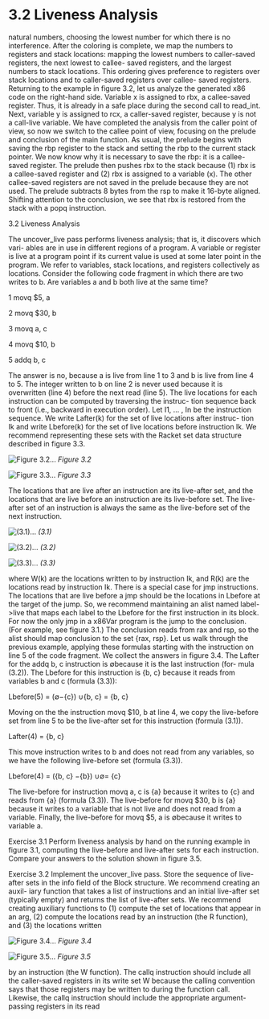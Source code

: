 # 3.2 Liveness Analysis

natural numbers, choosing the lowest number for which there is no interference. After the coloring is complete, we map the numbers to registers and stack locations: mapping the lowest numbers to caller-saved registers, the next lowest to callee- saved registers, and the largest numbers to stack locations. This ordering gives preference to registers over stack locations and to caller-saved registers over callee- saved registers. Returning to the example in figure 3.2, let us analyze the generated x86 code on the right-hand side. Variable x is assigned to rbx, a callee-saved register. Thus, it is already in a safe place during the second call to read_int. Next, variable y is assigned to rcx, a caller-saved register, because y is not a call-live variable. We have completed the analysis from the caller point of view, so now we switch to the callee point of view, focusing on the prelude and conclusion of the main function. As usual, the prelude begins with saving the rbp register to the stack and setting the rbp to the current stack pointer. We now know why it is necessary to save the rbp: it is a callee-saved register. The prelude then pushes rbx to the stack because (1) rbx is a callee-saved register and (2) rbx is assigned to a variable (x). The other callee-saved registers are not saved in the prelude because they are not used. The prelude subtracts 8 bytes from the rsp to make it 16-byte aligned. Shifting attention to the conclusion, we see that rbx is restored from the stack with a popq instruction.

3.2 Liveness Analysis

The uncover_live pass performs liveness analysis; that is, it discovers which vari- ables are in use in different regions of a program. A variable or register is live at a program point if its current value is used at some later point in the program. We refer to variables, stack locations, and registers collectively as locations. Consider the following code fragment in which there are two writes to b. Are variables a and b both live at the same time?

1 movq $5, a

2 movq $30, b

3 movq a, c

4 movq $10, b

5 addq b, c

The answer is no, because a is live from line 1 to 3 and b is live from line 4 to 5. The integer written to b on line 2 is never used because it is overwritten (line 4) before the next read (line 5). The live locations for each instruction can be computed by traversing the instruc- tion sequence back to front (i.e., backward in execution order). Let I1, … , In be the instruction sequence. We write Lafter(k) for the set of live locations after instruc- tion Ik and write Lbefore(k) for the set of live locations before instruction Ik. We recommend representing these sets with the Racket set data structure described in figure 3.3.

![Figure 3.2...](images/page_53_vector_cluster_367.png)
*Figure 3.2*

![Figure 3.3...](images/page_53_vector_cluster_547.png)
*Figure 3.3*

The locations that are live after an instruction are its live-after set, and the locations that are live before an instruction are its live-before set. The live-after set of an instruction is always the same as the live-before set of the next instruction.

![(3.1)...](images/page_53_vector_cluster_630.png)
*(3.1)*

![(3.2)...](images/page_54_vector_cluster_90.png)
*(3.2)*

![(3.3)...](images/page_54_vector_cluster_110.png)
*(3.3)*

where W(k) are the locations written to by instruction Ik, and R(k) are the locations read by instruction Ik. There is a special case for jmp instructions. The locations that are live before a jmp should be the locations in Lbefore at the target of the jump. So, we recommend maintaining an alist named label->live that maps each label to the Lbefore for the first instruction in its block. For now the only jmp in a x86Var program is the jump to the conclusion. (For example, see figure 3.1.) The conclusion reads from rax and rsp, so the alist should map conclusion to the set {rax, rsp}. Let us walk through the previous example, applying these formulas starting with the instruction on line 5 of the code fragment. We collect the answers in figure 3.4. The Lafter for the addq b, c instruction is ∅because it is the last instruction (for- mula (3.2)). The Lbefore for this instruction is {b, c} because it reads from variables b and c (formula (3.3)):

Lbefore(5) = (∅−{c}) ∪{b, c} = {b, c}

Moving on the the instruction movq $10, b at line 4, we copy the live-before set from line 5 to be the live-after set for this instruction (formula (3.1)).

Lafter(4) = {b, c}

This move instruction writes to b and does not read from any variables, so we have the following live-before set (formula (3.3)).

Lbefore(4) = ({b, c} −{b}) ∪∅= {c}

The live-before for instruction movq a, c is {a} because it writes to {c} and reads from {a} (formula (3.3)). The live-before for movq $30, b is {a} because it writes to a variable that is not live and does not read from a variable. Finally, the live-before for movq $5, a is ∅because it writes to variable a.

Exercise 3.1 Perform liveness analysis by hand on the running example in figure 3.1, computing the live-before and live-after sets for each instruction. Compare your answers to the solution shown in figure 3.5.

Exercise 3.2 Implement the uncover_live pass. Store the sequence of live-after sets in the info field of the Block structure. We recommend creating an auxil- iary function that takes a list of instructions and an initial live-after set (typically empty) and returns the list of live-after sets. We recommend creating auxiliary functions to (1) compute the set of locations that appear in an arg, (2) compute the locations read by an instruction (the R function), and (3) the locations written

![Figure 3.4...](images/page_55_vector_cluster_206.png)
*Figure 3.4*

![Figure 3.5...](images/page_55_vector_cluster_540.png)
*Figure 3.5*

by an instruction (the W function). The callq instruction should include all the caller-saved registers in its write set W because the calling convention says that those registers may be written to during the function call. Likewise, the callq instruction should include the appropriate argument-passing registers in its read

